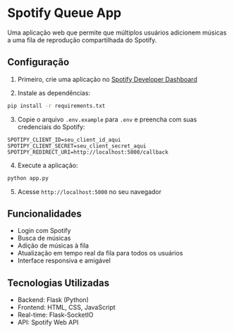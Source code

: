 # Spotify Queue App

Uma aplicação web que permite que múltiplos usuários adicionem músicas a uma fila de reprodução compartilhada do Spotify.

## Configuração

1. Primeiro, crie uma aplicação no [Spotify Developer Dashboard](https://developer.spotify.com/dashboard)

2. Instale as dependências:
```bash
pip install -r requirements.txt
```

3. Copie o arquivo `.env.example` para `.env` e preencha com suas credenciais do Spotify:
```
SPOTIPY_CLIENT_ID=seu_client_id_aqui
SPOTIPY_CLIENT_SECRET=seu_client_secret_aqui
SPOTIPY_REDIRECT_URI=http://localhost:5000/callback
```

4. Execute a aplicação:
```bash
python app.py
```

5. Acesse `http://localhost:5000` no seu navegador

## Funcionalidades

- Login com Spotify
- Busca de músicas
- Adição de músicas à fila
- Atualização em tempo real da fila para todos os usuários
- Interface responsiva e amigável

## Tecnologias Utilizadas

- Backend: Flask (Python)
- Frontend: HTML, CSS, JavaScript
- Real-time: Flask-SocketIO
- API: Spotify Web API
